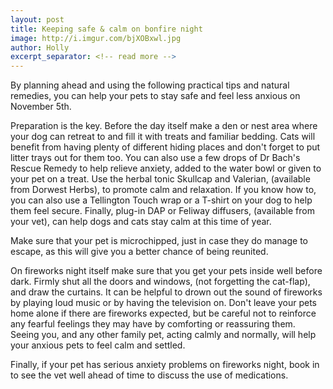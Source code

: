 ```yaml
---
layout: post
title: Keeping safe & calm on bonfire night
image: http://i.imgur.com/bjXOBxwl.jpg
author: Holly
excerpt_separator: <!-- read more -->
---
```


By planning ahead and using the following practical tips and natural remedies, you can help your pets to stay safe and feel less anxious on November 5th.

Preparation is the key. Before the day itself make a den or nest area where your dog can retreat to and fill it with treats and familiar bedding. Cats will benefit from having plenty of different hiding places and don't forget to put litter trays out for them too. You can also use a few drops of Dr Bach's Rescue Remedy to help relieve anxiety, added to the water bowl or given to your pet on a treat. Use the herbal tonic Skullcap and Valerian, (available from Dorwest Herbs), to promote calm and relaxation. If you know how to, you can also use a Tellington Touch wrap or a T-shirt on your dog to help them feel secure. Finally, plug-in DAP or Feliway diffusers, (available from your vet), can help dogs and cats stay calm at this time of year.

<!-- read more -->

Make sure that your pet is microchipped, just in case they do manage to escape, as this will give you a better chance of being reunited. 

On fireworks night itself make sure that you get your pets inside well before dark. Firmly shut all the doors and windows, (not forgetting the cat-flap), and draw the curtains. It can be helpful to drown out the sound of fireworks by playing loud music or by having the television on. Don't leave your pets home alone if there are fireworks expected, but be careful not to reinforce any fearful feelings they may have by comforting or reassuring them. Seeing you, and any other family pet, acting calmly and normally, will help your anxious pets to feel calm and settled.

Finally, if your pet has serious anxiety problems on fireworks night, book in to see the vet well ahead of time to discuss the use of medications.
